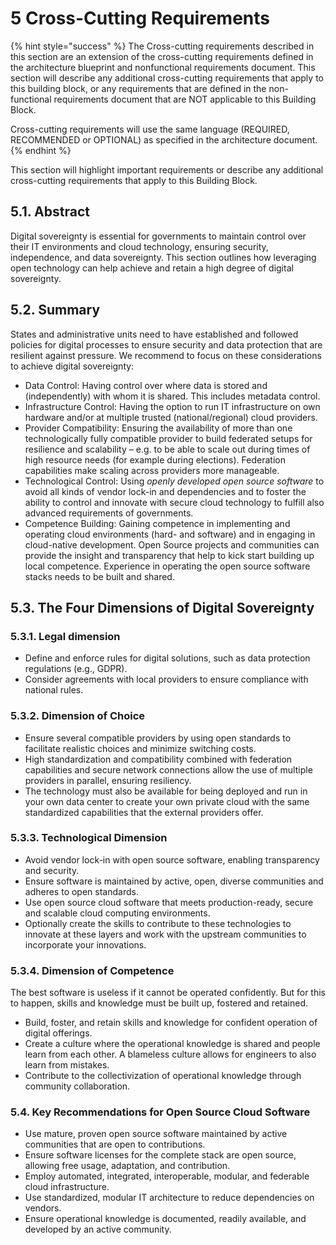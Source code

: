 # 5 Cross-Cutting Requirements

{% hint style="success" %}
The Cross-cutting requirements described in this section are an extension of the cross-cutting requirements defined in the architecture blueprint and nonfunctional requirements document. This section will describe any additional cross-cutting requirements that apply to this building block, or any requirements that are defined in the non-functional requirements document that are NOT applicable to this Building Block.

Cross-cutting requirements will use the same language (REQUIRED, RECOMMENDED or OPTIONAL) as specified in the architecture document.
{% endhint %}

This section will highlight important requirements or describe any additional cross-cutting requirements that apply to this Building Block.

## 5.1. Abstract <a href="#id-51-abstract" id="id-51-abstract"></a>

Digital sovereignty is essential for governments to maintain control over their IT environments and cloud technology, ensuring security, independence, and data sovereignty. This section outlines how leveraging open technology can help achieve and retain a high degree of digital sovereignty.

## 5.2. Summary <a href="#id-52-summary" id="id-52-summary"></a>

States and administrative units need to have established and followed policies for digital processes to ensure security and data protection that are resilient against pressure. We recommend to focus on these considerations to achieve digital sovereignty:

* Data Control: Having control over where data is stored and (independently) with whom it is shared. This includes metadata control.
* Infrastructure Control: Having the option to run IT infrastructure on own hardware and/or at multiple trusted (national/regional) cloud providers.
* Provider Compatibility: Ensuring the availability of more than one technologically fully compatible provider to build federated setups for resilience and scalability – e.g. to be able to scale out during times of high resource needs (for example during elections). Federation capabilities make scaling across providers more manageable.
* Technological Control: Using _openly developed open source software_ to avoid all kinds of vendor lock-in and dependencies and to foster the ability to control and innovate with secure cloud technology to fulfill also advanced requirements of governments.
* Competence Building: Gaining competence in implementing and operating cloud environments (hard- and software) and in engaging in cloud-native development. Open Source projects and communities can provide the insight and transparency that help to kick start building up local competence. Experience in operating the open source software stacks needs to be built and shared.

## 5.3. The Four Dimensions of Digital Sovereignty <a href="#id-53-the-four-dimensions-of-digital-sovereignty" id="id-53-the-four-dimensions-of-digital-sovereignty"></a>

### **5.3.1. Legal dimension**

* Define and enforce rules for digital solutions, such as data protection regulations (e.g., GDPR).
* Consider agreements with local providers to ensure compliance with national rules.

### **5.3.2. Dimension of Choice**

* Ensure several compatible providers by using open standards to facilitate realistic choices and minimize switching costs.
* High standardization and compatibility combined with federation capabilities and secure network connections allow the use of multiple providers in parallel, ensuring resiliency.
* The technology must also be available for being deployed and run in your own data center to create your own private cloud with the same standardized capabilities that the external providers offer.

### **5.3.3. Technological Dimension**

* Avoid vendor lock-in with open source software, enabling transparency and security.
* Ensure software is maintained by active, open, diverse communities and adheres to open standards.
* Use open source cloud software that meets production-ready, secure and scalable cloud computing environments.
* Optionally create the skills to contribute to these technologies to innovate at these layers and work with the upstream communities to incorporate your innovations.

### **5.3.4. Dimension of Competence**

The best software is useless if it cannot be operated confidently. But for this to happen, skills and knowledge must be built up, fostered and retained.

* Build, foster, and retain skills and knowledge for confident operation of digital offerings.
* Create a culture where the operational knowledge is shared and people learn from each other. A blameless culture allows for engineers to also learn from mistakes.
* Contribute to the collectivization of operational knowledge through community collaboration.

### 5.4. Key Recommendations for Open Source Cloud Software <a href="#id-54-key-recommendations-for-open-source-cloud-software" id="id-54-key-recommendations-for-open-source-cloud-software"></a>

* Use mature, proven open source software maintained by active communities that are open to contributions.
* Ensure software licenses for the complete stack are open source, allowing free usage, adaptation, and contribution.
* Employ automated, integrated, interoperable, modular, and federable cloud infrastructure.
* Use standardized, modular IT architecture to reduce dependencies on vendors.
* Ensure operational knowledge is documented, readily available, and developed by an active community.
